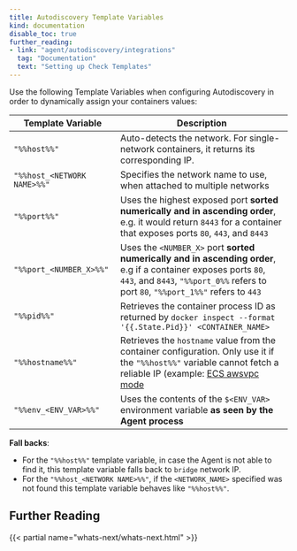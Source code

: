 ```yaml
---
title: Autodiscovery Template Variables
kind: documentation
disable_toc: true
further_reading:
- link: "agent/autodiscovery/integrations"
  tag: "Documentation"
  text: "Setting up Check Templates"
---
```


Use the following Template Variables when configuring Autodiscovery in order to dynamically assign your containers values:


| Template Variable           | Description                                                                                                                                                                                               |
| --------------------------  | ---                                                                                                                                                                                                       |
| `"%%host%%"`                | Auto-detects the network. For single-network containers, it returns its corresponding IP.                                                                                                                 |
| `"%%host_<NETWORK NAME>%%"` | Specifies the network name to use, when attached to multiple networks                                                                                                                                     |
| `"%%port%%"`                | Uses the highest exposed port **sorted numerically and in ascending order**,<br> e.g. it would return `8443` for a container that exposes ports `80`, `443`, and `8443`                                   |
| `"%%port_<NUMBER_X>%%"`     | Uses the `<NUMBER_X>` port **sorted numerically and in ascending order**,<br> e.g if a container exposes ports `80`, `443`, and `8443`, `"%%port_0%%` refers to port `80`, `"%%port_1%%"` refers to `443` |
| `"%%pid%%"`                 | Retrieves the container process ID as returned by `docker inspect --format '{{.State.Pid}}' <CONTAINER_NAME>`                                                                                             |
| `"%%hostname%%"`            | Retrieves the `hostname` value from the container configuration. Only use it if the `"%%host%%"` variable cannot fetch a reliable IP (example: [ECS awsvpc mode][1]                                       |
| `"%%env_<ENV_VAR>%%"`       | Uses the contents of the `$<ENV_VAR>` environment variable **as seen by the Agent process**                                                                                                               |

**Fall backs**:

* For the `"%%host%%"` template variable, in case the Agent is not able to find it, this template variable falls back to `bridge` network IP.
* For the `"%%host_<NETWORK NAME>%%"`, if the `<NETWORK_NAME>` specified was not found this template variable behaves like `"%%host%%"`.

## Further Reading

{{< partial name="whats-next/whats-next.html" >}}

[1]: https://docs.aws.amazon.com/AmazonECS/latest/developerguide/task-networking.html
